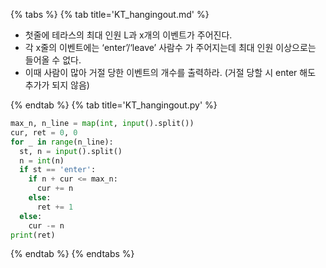 {% tabs %}
{% tab title='KT_hangingout.md' %}

* 첫줄에 테라스의 최대 인원 L과 x개의 이벤트가 주어진다.
* 각 x줄의 이벤트에는 ‘enter’/‘leave’ 사람수 가 주어지는데 최대 인원 이상으로는 들어올 수 없다.
* 이때 사람이 많아 거절 당한 이벤트의 개수를 출력하라. (거절 당할 시 enter 해도 추가가 되지 않음)

{% endtab %}
{% tab title='KT_hangingout.py' %}

```py
max_n, n_line = map(int, input().split())
cur, ret = 0, 0
for _ in range(n_line):
  st, n = input().split()
  n = int(n)
  if st == 'enter':
    if n + cur <= max_n:
      cur += n
    else:
      ret += 1
  else:
    cur -= n
print(ret)
```

{% endtab %}
{% endtabs %}